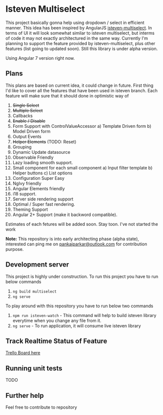 # Isteven Multiselect

This project basically gonna help using dropdown / select in efficient manner. This idea has been inspired by AngularJS [isteven-multiselect](http://isteven.github.io/angular-multi-select). In terms of UI it will look somewhat similar to isteven multiselect, but interms of code it may not exactly architectured in the same way.
Currently I'm planning to support the feature provided by isteven-multiselect, plus other features (list going to updated soon). Still this library is under alpha version.

Using Angular 7 version right now.

## Plans

This plans are based on current idea, it could change in future. First thing I'd like to cover all the features that have been used in isteven branch. Each feature will make sure that it should done in optimistic way of 

 1. ~~Single Select~~
 2. ~~Multiple Select~~
 3. Callbacks
 4. ~~Enable / Disable~~
 5. Form Support with ControlValueAccessor
    a) Template Driven form
    b) Model Driven form
 6. Output Events 
 7. ~~Helper Elements~~ (TODO: Reset)
 8. Grouping
 9. Dynamic Update datasource
10. Observable Friendly
11. Lazy loading smooth support.
12. Small component for each small component
    a) Input filter template
    b) Helper buttons
    c) List options
13. Configuration Super Easy
14. NgIvy friendly
15. Angular Elements friendly
16. i18 support.
17. Server side rendering support
18. Optimal / Super fast rendering.
19. Theming Support
20. Angular 2+ Support (make it backword compatible).

Estimates of each fetures will be added soon. Stay toon. 
I've not started the work 

**Note:** This repository is into early architecting phase (alpha state), interested can ping me on pankajparkar@outlook.com for contribution purpose.

## Development server

This project is highly under construction. To run this project you have to run below commands
1. `ng build multiselect`
2. `ng serve`

To play around with this repository you have to run below two commands
1. `npm run isteven-watch` - This command will help to build isteven library everytime when you change any file from it.  
2. `ng serve` - To run application, it will consume live isteven library

## Track Realtime Status of Feature

[Trello Board here](https://trello.com/b/fsr5Xewa/ngx-isteven-mutiselect)

## Running unit tests

TODO

## Further help

Feel free to contribute to repository